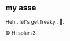 <!DOCTYPE html>
<html lang="en">
<head>
  <meta charset="UTF-8">
  <meta name="viewport" content="width=device-width, initial-scale=1.0">
  <title>My Website</title>
</head>
<body>
  <main>
    <section>
      <h1>my asse</h1>
      <p>Heh.. let's get freaky.. 👿.</p>
    </section>
  </main>

  <footer>
    <p>&copy; Hi solar :3.</p>
  </footer>
</body>
</html>
